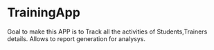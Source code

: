 # TrainingApp
Goal to make this APP is to Track all the activities of Students,Trainers details. Allows to report generation for analysys.
